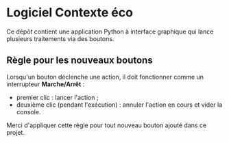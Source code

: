 # Logiciel Contexte éco

Ce dépôt contient une application Python à interface graphique qui lance plusieurs traitements via des boutons.

## Règle pour les nouveaux boutons

Lorsqu'un bouton déclenche une action, il doit fonctionner comme un interrupteur **Marche/Arrêt** :

* premier clic : lancer l'action ;
* deuxième clic (pendant l'exécution) : annuler l'action en cours et vider la console.

Merci d'appliquer cette règle pour tout nouveau bouton ajouté dans ce projet.

